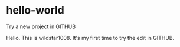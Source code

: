 # hello-world
Try a new project in GITHUB

Hello. This is wildstar1008. 
It's my first time to try the edit in GITHUB.

